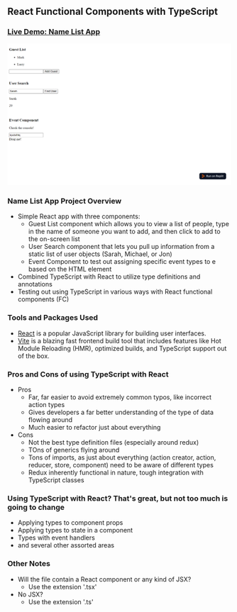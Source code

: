## React Functional Components with TypeScript

### [Live Demo: Name List App](https://typescript-name-list-app.gdbecker.repl.co/)

!["HomePage"](HomePage.png)

### Name List App Project Overview

- Simple React app with three components:
  - Guest List component which allows you to view a list of people, type in the name of someone you want to add, and then click to add to the on-screen list
  - User Search component that lets you pull up information from a static list of user objects (Sarah, Michael, or Jon)
  - Event Component to test out assigning specific event types to e based on the HTML element
- Combined TypeScript with React to utilize type definitions and annotations
- Testing out using TypeScript in various ways with React functional components (FC)

### Tools and Packages Used

- [React](https://reactjs.org/) is a popular JavaScript library for building user interfaces.
- [Vite](https://vitejs.dev/) is a blazing fast frontend build tool that includes features like Hot Module Reloading (HMR), optimized builds, and TypeScript support out of the box.

### Pros and Cons of using TypeScript with React

- Pros
  - Far, far easier to avoid extremely common typos, like incorrect action types
  - Gives developers a far better understanding of the type of data flowing around
  - Much easier to refactor just about everything
- Cons
  - Not the best type definition files (especially around redux)
  - TOns of generics flying around
  - Tons of imports, as just about everything (action creator, action, reducer, store, component) need to be aware of different types
  - Redux inherently functional in nature, tough integration with TypeScript classes

### Using TypeScript with React? That's great, but not too much is going to change

- Applying types to component props
- Applying types to state in a component
- Types with event handlers
- and several other assorted areas

### Other Notes

- Will the file contain a React component or any kind of JSX?
  - Use the extension '.tsx'
- No JSX?
  - Use the extension '.ts'
